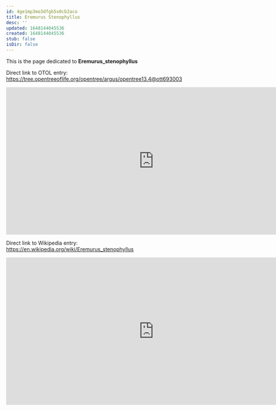 ```yaml
---
id: 4ge1mp3mo3dfgb5x0cb2aco
title: Eremurus Stenophyllus
desc: ''
updated: 1648144045536
created: 1648144045536
stub: false
isDir: false
---
```

This is the page dedicated to **Eremurus_stenophyllus**


Direct link to OTOL entry: https://tree.opentreeoflife.org/opentree/argus/opentree13.4@ott693003



<html>
    <body>
    <iframe src="https://tree.opentreeoflife.org/opentree/argus/opentree13.4@ott693003"
    width="800" height="400" frameborder="0" allowfullscreen> </iframe>
    </body>
</html>
    


Direct link to Wikipedia entry: https://en.wikipedia.org/wiki/Eremurus_stenophyllus



<html>
    <body>
    <iframe src="https://en.wikipedia.org/wiki/Eremurus_stenophyllus"
    width="800" height="400" frameborder="0" allowfullscreen> </iframe>
    </body>
</html>
    
